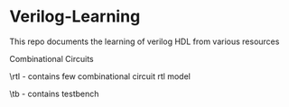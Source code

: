# Verilog-Learning
This repo documents the learning of verilog HDL from various resources

Combinational Circuits

  \rtl - contains few combinational circuit rtl model

  \tb  - contains testbench
